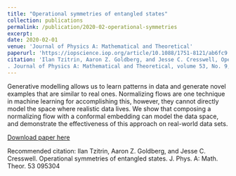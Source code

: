 ```yaml
---
title: "Operational symmetries of entangled states"
collection: publications
permalink: /publication/2020-02-operational-symmetries
excerpt: 
date: 2020-02-01
venue: 'Journal of Physics A: Mathematical and Theoretical'
paperurl: 'https://iopscience.iop.org/article/10.1088/1751-8121/ab6fc9'
citation: 'Ilan Tzitrin, Aaron Z. Goldberg, and Jesse C. Cresswell, Operational symmetries of entangled states
. Journal of Physics A: Mathematical and Theoretical, volume 53, No. 9, 2021'
---
```

Generative modelling allows us to learn patterns in data and generate novel examples that are similar to real ones. Normalizing flows are one technique in machine learning for accomplishing this, however, they cannot directly model the space where realistic data lives. We show that composing a normalizing flow with a conformal embedding can model the data space, and demonstrate the effectiveness of this approach on real-world data sets.

[Download paper here](http://jescresswell.github.io/files/1906.07731.pdf)

Recommended citation: Ilan Tzitrin, Aaron Z. Goldberg, and Jesse C. Cresswell. Operational symmetries of entangled states. J. Phys. A: Math. Theor. 53 095304